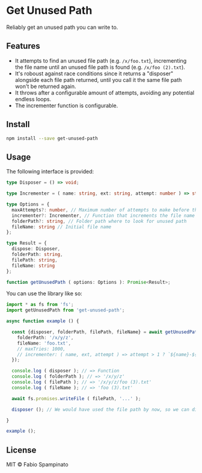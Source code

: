# Get Unused Path

Reliably get an unused path you can write to.

## Features

- It attempts to find an unused file path (e.g. `/x/foo.txt`), incrementing the file name until an unused file path is found (e.g. `/x/foo (2).txt`).
- It's roboust against race conditions since it returns a "disposer" alongside each file path returned, until you call it the same file path won't be returned again.
- It throws after a configurable amount of attempts, avoiding any potential endless loops.
- The incrementer function is configurable.

## Install

```sh
npm install --save get-unused-path
```

## Usage

The following interface is provided:

```ts
type Disposer = () => void;

type Incrementer = ( name: string, ext: string, attempt: number ) => string;

type Options = {
  maxAttempts?: number, // Maximum number of attempts to make before throwing
  incrementer?: Incrementer, // Function that increments the file name during each attempt
  folderPath?: string, // Folder path where to look for unused path
  fileName: string // Initial file name
};

type Result = {
  dispose: Disposer,
  folderPath: string,
  filePath: string,
  fileName: string
};

function getUnusedPath ( options: Options ): Promise<Result>;
```

You can use the library like so:

```ts
import * as fs from 'fs';
import getUnusedPath from 'get-unused-path';

async function example () {

  const {disposer, folderPath, filePath, fileName} = await getUnusedPath ({
    folderPath: '/x/y/z',
    fileName: 'foo.txt',
    // maxTries: 1000,
    // incrementer: ( name, ext, attempt ) => attempt > 1 ? `${name}-${attempt}${ext}` : `${name}${ext}`
  });

  console.log ( disposer ); // => Function
  console.log ( folderPath ); // => '/x/y/z'
  console.log ( filePath ); // => '/x/y/z/foo (3).txt'
  console.log ( fileName ); // => 'foo (3).txt'

  await fs.promises.writeFile ( filePath, '...' );

  disposer (); // We would have used the file path by now, so we can dispose of our "lock" on it, allowing it to be returned again in the future

}

example ();
```

## License

MIT © Fabio Spampinato
